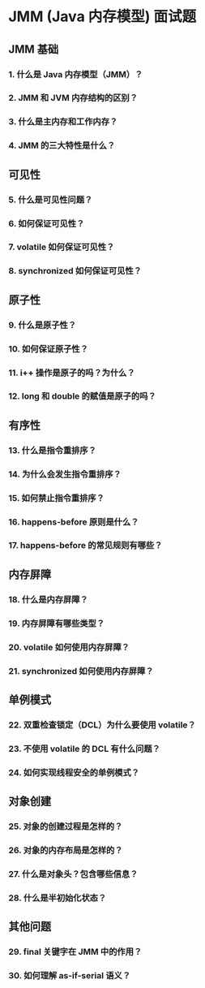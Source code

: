 # JMM (Java 内存模型) 面试题

## JMM 基础

### 1. 什么是 Java 内存模型（JMM）？

### 2. JMM 和 JVM 内存结构的区别？

### 3. 什么是主内存和工作内存？

### 4. JMM 的三大特性是什么？

## 可见性

### 5. 什么是可见性问题？

### 6. 如何保证可见性？

### 7. volatile 如何保证可见性？

### 8. synchronized 如何保证可见性？

## 原子性

### 9. 什么是原子性？

### 10. 如何保证原子性？

### 11. i++ 操作是原子的吗？为什么？

### 12. long 和 double 的赋值是原子的吗？

## 有序性

### 13. 什么是指令重排序？

### 14. 为什么会发生指令重排序？

### 15. 如何禁止指令重排序？

### 16. happens-before 原则是什么？

### 17. happens-before 的常见规则有哪些？

## 内存屏障

### 18. 什么是内存屏障？

### 19. 内存屏障有哪些类型？

### 20. volatile 如何使用内存屏障？

### 21. synchronized 如何使用内存屏障？

## 单例模式

### 22. 双重检查锁定（DCL）为什么要使用 volatile？

### 23. 不使用 volatile 的 DCL 有什么问题？

### 24. 如何实现线程安全的单例模式？

## 对象创建

### 25. 对象的创建过程是怎样的？

### 26. 对象的内存布局是怎样的？

### 27. 什么是对象头？包含哪些信息？

### 28. 什么是半初始化状态？

## 其他问题

### 29. final 关键字在 JMM 中的作用？

### 30. 如何理解 as-if-serial 语义？
